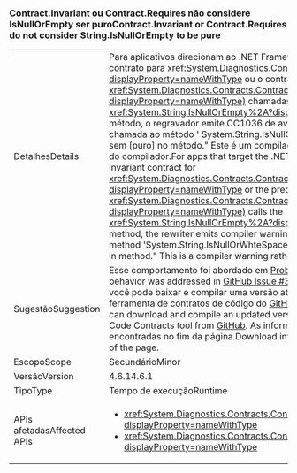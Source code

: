### <a name="contractinvariant-or-contractrequirestexception-do-not-consider-stringisnullorempty-to-be-pure"></a><span data-ttu-id="9861e-101">Contract.Invariant ou Contract.Requires<TException> não considere IsNullOrEmpty ser puro</span><span class="sxs-lookup"><span data-stu-id="9861e-101">Contract.Invariant or Contract.Requires<TException> do not consider String.IsNullOrEmpty to be pure</span></span>

|   |   |
|---|---|
|<span data-ttu-id="9861e-102">Detalhes</span><span class="sxs-lookup"><span data-stu-id="9861e-102">Details</span></span>|<span data-ttu-id="9861e-103">Para aplicativos direcionam ao .NET Framework 4.6.1, se a constante de contrato para <xref:System.Diagnostics.Contracts.Contract.Invariant%2A?displayProperty=nameWithType> ou o contrato de pré-condição para <xref:System.Diagnostics.Contracts.Contract.Requires%2A?displayProperty=nameWithType)> chamadas de <xref:System.String.IsNullOrEmpty%2A?displayProperty=nameWithType> método, o regravador emite CC1036 de aviso do compilador: &quot;detectado chamada ao método ' System.String.IsNullOrWhteSpace(System.String)' sem [puro] no método.&quot; Este é um compilador de aviso em vez de um erro do compilador.</span><span class="sxs-lookup"><span data-stu-id="9861e-103">For apps that target the .NET Framework 4.6.1, if the invariant contract for <xref:System.Diagnostics.Contracts.Contract.Invariant%2A?displayProperty=nameWithType> or the precondition contract for <xref:System.Diagnostics.Contracts.Contract.Requires%2A?displayProperty=nameWithType)> calls the <xref:System.String.IsNullOrEmpty%2A?displayProperty=nameWithType> method, the rewriter emits compiler warning CC1036: &quot;Detected call to method 'System.String.IsNullOrWhteSpace(System.String)' without [Pure] in method.&quot; This is a compiler warning rather than a compiler error.</span></span>|
|<span data-ttu-id="9861e-104">Sugestão</span><span class="sxs-lookup"><span data-stu-id="9861e-104">Suggestion</span></span>|<span data-ttu-id="9861e-105">Esse comportamento foi abordado em [Problema nº 339 no GitHub](https://github.com/Microsoft/CodeContracts/issues/339).</span><span class="sxs-lookup"><span data-stu-id="9861e-105">This behavior was addressed in [GitHub Issue #339](https://github.com/Microsoft/CodeContracts/issues/339).</span></span> <span data-ttu-id="9861e-106">Para eliminar esse aviso, você pode baixar e compilar uma versão atualizada do código-fonte para a ferramenta de contratos de código do [GitHub](https://github.com/Microsoft/CodeContracts/blob/master/README.md).</span><span class="sxs-lookup"><span data-stu-id="9861e-106">To eliminate this warning, you can download and compile an updated version of the source code for the Code Contracts tool from [GitHub](https://github.com/Microsoft/CodeContracts/blob/master/README.md).</span></span> <span data-ttu-id="9861e-107">As informações para download são encontradas no fim da página.</span><span class="sxs-lookup"><span data-stu-id="9861e-107">Download information is found at the bottom of the page.</span></span>|
|<span data-ttu-id="9861e-108">Escopo</span><span class="sxs-lookup"><span data-stu-id="9861e-108">Scope</span></span>|<span data-ttu-id="9861e-109">Secundário</span><span class="sxs-lookup"><span data-stu-id="9861e-109">Minor</span></span>|
|<span data-ttu-id="9861e-110">Versão</span><span class="sxs-lookup"><span data-stu-id="9861e-110">Version</span></span>|<span data-ttu-id="9861e-111">4.6.1</span><span class="sxs-lookup"><span data-stu-id="9861e-111">4.6.1</span></span>|
|<span data-ttu-id="9861e-112">Tipo</span><span class="sxs-lookup"><span data-stu-id="9861e-112">Type</span></span>|<span data-ttu-id="9861e-113">Tempo de execução</span><span class="sxs-lookup"><span data-stu-id="9861e-113">Runtime</span></span>|
|<span data-ttu-id="9861e-114">APIs afetadas</span><span class="sxs-lookup"><span data-stu-id="9861e-114">Affected APIs</span></span>|<ul><li><xref:System.Diagnostics.Contracts.Contract.Invariant(System.Boolean)?displayProperty=nameWithType></li><li><xref:System.Diagnostics.Contracts.Contract.Requires(System.Boolean)?displayProperty=nameWithType></li></ul>|


